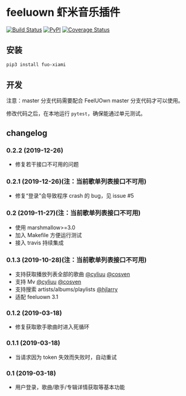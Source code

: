 # feeluown 虾米音乐插件

[![Build Status](https://travis-ci.com/feeluown/feeluown-xiami.svg?branch=master)](https://travis-ci.com/feeluown/feeluown-xiami)
[![PyPI](https://img.shields.io/pypi/v/fuo_xiami.svg)](https://pypi.python.org/pypi/fuo-xiami)
[![Coverage Status](https://coveralls.io/repos/github/feeluown/feeluown-xiami/badge.svg?branch=master)](https://coveralls.io/github/feeluown/feeluown-xiami?branch=master)

## 安装

```sh
pip3 install fuo-xiami
```

## 开发

注意：master 分支代码需要配合 FeelUOwn master 分支代码才可以使用。

修改代码之后，在本地运行 `pytest`，确保能通过单元测试。

## changelog

### 0.2.2 (2019-12-26)
- 修复若干接口不可用的问题

### 0.2.1 (2019-12-26)(注：当前歌单列表接口不可用)

- 修复“登录”会导致程序 crash 的 bug，见 issue #5

### 0.2 (2019-11-27)(注：当前歌单列表接口不可用)

- 使用 marshmallow>=3.0
- 加入 Makefile 方便运行测试
- 接入 travis 持续集成

### 0.1.3 (2019-10-28)(注：当前歌单列表接口不可用)

- 支持获取播放列表全部的歌曲 [@cyliuu] [@cosven]
- 支持 Mv [@cyliuu] [@cosven]
- 支持搜索 artists/albums/playlists [@hjlarry]
- 适配 feeluown 3.1

### 0.1.2 (2019-03-18)
- 修复获取歌手歌曲时进入死循环

### 0.1.1 (2019-03-18)
- 当请求因为 token 失效而失败时，自动重试

### 0.1 (2019-03-18)
- 用户登录，歌曲/歌手/专辑详情获取等基本功能


[@hjlarry]: https://github.com/hjlarry
[@cyliuu]: https://github.com/cyliuu
[@cosven]: https://github.com/cosven
